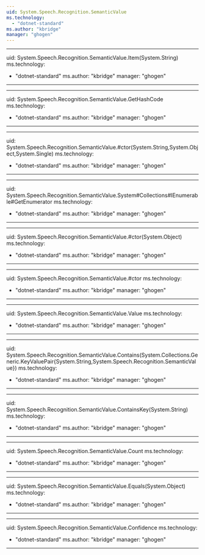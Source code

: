 ```yaml
---
uid: System.Speech.Recognition.SemanticValue
ms.technology: 
  - "dotnet-standard"
ms.author: "kbridge"
manager: "ghogen"
---
```


---
uid: System.Speech.Recognition.SemanticValue.Item(System.String)
ms.technology: 
  - "dotnet-standard"
ms.author: "kbridge"
manager: "ghogen"
---

---
uid: System.Speech.Recognition.SemanticValue.GetHashCode
ms.technology: 
  - "dotnet-standard"
ms.author: "kbridge"
manager: "ghogen"
---

---
uid: System.Speech.Recognition.SemanticValue.#ctor(System.String,System.Object,System.Single)
ms.technology: 
  - "dotnet-standard"
ms.author: "kbridge"
manager: "ghogen"
---

---
uid: System.Speech.Recognition.SemanticValue.System#Collections#IEnumerable#GetEnumerator
ms.technology: 
  - "dotnet-standard"
ms.author: "kbridge"
manager: "ghogen"
---

---
uid: System.Speech.Recognition.SemanticValue.#ctor(System.Object)
ms.technology: 
  - "dotnet-standard"
ms.author: "kbridge"
manager: "ghogen"
---

---
uid: System.Speech.Recognition.SemanticValue.#ctor
ms.technology: 
  - "dotnet-standard"
ms.author: "kbridge"
manager: "ghogen"
---

---
uid: System.Speech.Recognition.SemanticValue.Value
ms.technology: 
  - "dotnet-standard"
ms.author: "kbridge"
manager: "ghogen"
---

---
uid: System.Speech.Recognition.SemanticValue.Contains(System.Collections.Generic.KeyValuePair{System.String,System.Speech.Recognition.SemanticValue})
ms.technology: 
  - "dotnet-standard"
ms.author: "kbridge"
manager: "ghogen"
---

---
uid: System.Speech.Recognition.SemanticValue.ContainsKey(System.String)
ms.technology: 
  - "dotnet-standard"
ms.author: "kbridge"
manager: "ghogen"
---

---
uid: System.Speech.Recognition.SemanticValue.Count
ms.technology: 
  - "dotnet-standard"
ms.author: "kbridge"
manager: "ghogen"
---

---
uid: System.Speech.Recognition.SemanticValue.Equals(System.Object)
ms.technology: 
  - "dotnet-standard"
ms.author: "kbridge"
manager: "ghogen"
---

---
uid: System.Speech.Recognition.SemanticValue.Confidence
ms.technology: 
  - "dotnet-standard"
ms.author: "kbridge"
manager: "ghogen"
---

